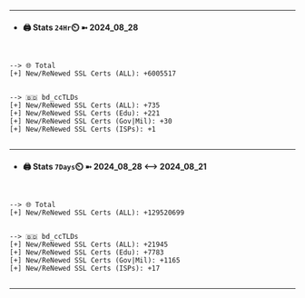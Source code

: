 

---
- #### 🖨️ **Stats** `24Hr`⏲️ ➼ 2024_08_28
```console


--> 🌐 Total
[+] New/ReNewed SSL Certs (ALL): +6005517


--> 🇧🇩 bd_ccTLDs
[+] New/ReNewed SSL Certs (ALL): +735
[+] New/ReNewed SSL Certs (Edu): +221
[+] New/ReNewed SSL Certs (Gov|Mil): +30
[+] New/ReNewed SSL Certs (ISPs): +1


```

---
- #### 🖨️ **Stats** `7Days`⏲️ ➼ 2024_08_28 <--> 2024_08_21
```console


--> 🌐 Total
[+] New/ReNewed SSL Certs (ALL): +129520699


--> 🇧🇩 bd_ccTLDs
[+] New/ReNewed SSL Certs (ALL): +21945
[+] New/ReNewed SSL Certs (Edu): +7783
[+] New/ReNewed SSL Certs (Gov|Mil): +1165
[+] New/ReNewed SSL Certs (ISPs): +17


```

---

